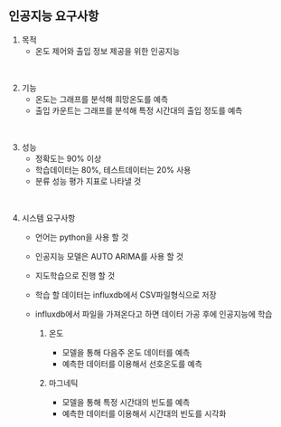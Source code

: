 ## 인공지능 요구사항

1. 목적
    - 온도 제어와 출입 정보 제공을 위한 인공지능
<br>

2. 기능
    - 온도는 그래프를 분석해 희망온도를 예측
    - 출입 카운트는 그래프를 분석해 특정 시간대의 출입 정도를 예측
<br>

3. 성능
    - 정확도는 90% 이상
    - 학습데이터는 80%, 테스트데이터는 20% 사용
    - 분류 성능 평가 지표로 나타낼 것
<br>

4. 시스템 요구사항
    - 언어는 python을 사용 할 것
    - 인공지능 모델은 AUTO ARIMA를 사용 할 것
    - 지도학습으로 진행 할 것
    - 학습 할 데이터는 influxdb에서 CSV파일형식으로 저장
    - influxdb에서 파일을 가져온다고 하면 데이터 가공 후에 인공지능에 학습

        1. 온도
            - 모델을 통해 다음주 온도 데이터를 예측
            - 예측한 데이터를 이용해서 선호온도를 예측
              
        2. 마그네틱
            - 모델을 통해 특정 시간대의 빈도를 예측
            - 예측한 데이터를 이용해서 시간대의 빈도를 시각화
